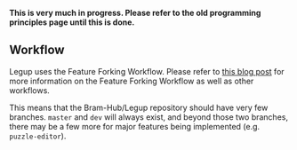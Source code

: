 **This is very much in progress. Please refer to the old programming principles page until this is done.**

## Workflow
Legup uses the Feature Forking Workflow. Please refer to [this blog post](https://medium.com/@jerrylin720/git-workflow-comparison-f84d270708ab) for more information on the Feature Forking Workflow as well as other workflows.

This means that the Bram-Hub/Legup repository should have very few branches. `master` and `dev` will always exist, and beyond those two branches, there may be a few more for major features being implemented (e.g. `puzzle-editor`).